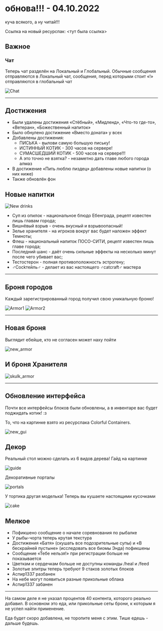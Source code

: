 # обнова!!! - 04.10.2022

куча всякого, а ну читай!!!

Ссылка на новый ресурспак: <тут была ссылка>

## Важное

### Чат

Теперь чат разделён на Локальный и Глобальный. Обычные сообщения отправляются в Локальный чат, сообщения, перед которыми стоит «!» отправляются в глобальный чат

![Chat](/assets/updates/archive/04_10_2022/chat.jpg)

***

## Достижения

- Были удалены достижения «Стёбный», «Мидленд», «Что-то где-то», «Ветеран», «Божественный напиток»
- Было обнулено достижение «Вместо доната» у всех
- Добавлены достижения:
  - ПИСЬКА - вылови самую большую письку!
  - ИСТИННЫЙ КОТИК - 300 часов на сервере!
  - СУМАСШЕДШИЙ КОТИК - 500 часов на сервере!!!
  - А это точно не взятка? - незаметно дать главе любого города алмаз
- В достижение «Пить люблю пиздец» добавлены новые напитки (о них ниже)
- Также обновлён фон

## Новые напитки

![New drinks](/assets/updates/archive/04_10_2022/new_drinks.jpg)

- Суп из опилок - национальное блюдо Ебенграда, рецепт известен лишь главам города;
- Вишнёвый взрыв - очень вкусный и взрывоопасный!
- Зелье хранителя - на игроков вокруг вас будет наложен эффект Темноты;
- Флеш - национальный напиток ПОСО-СИТИ, рецепт известен лишь главе города;
- Последний шанс - даёт очень сильные эффекты на несколько минут после чего убивает вас;
- Тестостерон - полная противоположность эстрогену;
- ♂Cockтейль♂ - делает из вас настоящего ♂catcraft♂ мастера

***

## Броня городов

Каждый зарегистрированный город получил свою уникальную броню!

![Armor1](/assets/updates/archive/04_10_2022/armor1.jpg)
![Armor2](/assets/updates/archive/04_10_2022/armor2.jpg)

***

## Новая броня

Выглядит ебейше, кто не согласен может наху пойти

![new_armor](/assets/updates/archive/04_10_2022/new_armor.jpg)

## И броня Хранителя

![skulk_armor](/assets/updates/archive/04_10_2022/skulk_armor.jpg)

***

## Обновление интерфейса

Почти все интерфейсы блоков были обновлены, а в инвентаре вас будет поджидать котик! :з

То, что на картинке взято из ресурспака Colorful Containers.

![new_gui](/assets/updates/archive/04_10_2022/new_gui.jpg)

## Декор

Реальный стол можно сделать из 6 видов дерева! Гайд на картинке

![guide](/assets/updates/archive/04_10_2022/guide.jpg)

Декоративные порталы

![portals](/assets/updates/archive/04_10_2022/portals.jpg)

У тортика другая моделька! Теперь вы кушаете настоящими кусочками

![cake](/assets/updates/archive/04_10_2022/cake.jpg)

## Мелкое

- Пофикшено сообщение о начале соревнования по рыбалке
- У рыбы-чорта теперь крутая текстура
- Достижения «Батя» (скушать все подозрительные супы) и «В бескрайней пустыне» (исследовать все биомы Энда) пофикшены
- Сообщение «Тебе нельзя!» при регистрации больше не показывается
- Цветкам и сердечкам больше не доступны команды /heal и /feed
- Золотые элитры теперь требуют 9 стаков золотых блоков
- Аспир1337 разбанен
- На небе могут появиться разные прикольные облака
- Аспир1337 забанен

***

На самом деле я не указал процентов 40 контента, которого реально добавил. В основном это еда, или прикольные сеты брони, к которым я не успел найти применение.

Еда будет скоро добавлена, не торопите меня с этим. Тише едешь - дальше будешь.